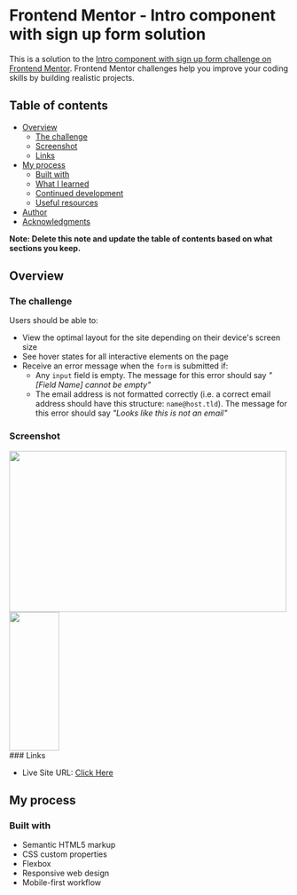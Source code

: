 # Frontend Mentor - Intro component with sign up form solution

This is a solution to the [Intro component with sign up form challenge on Frontend Mentor](https://www.frontendmentor.io/challenges/intro-component-with-signup-form-5cf91bd49edda32581d28fd1). Frontend Mentor challenges help you improve your coding skills by building realistic projects.

## Table of contents

- [Overview](#overview)
  - [The challenge](#the-challenge)
  - [Screenshot](#screenshot)
  - [Links](#links)
- [My process](#my-process)
  - [Built with](#built-with)
  - [What I learned](#what-i-learned)
  - [Continued development](#continued-development)
  - [Useful resources](#useful-resources)
- [Author](#author)
- [Acknowledgments](#acknowledgments)

**Note: Delete this note and update the table of contents based on what sections you keep.**

## Overview

### The challenge

Users should be able to:

- View the optimal layout for the site depending on their device's screen size
- See hover states for all interactive elements on the page
- Receive an error message when the `form` is submitted if:
  - Any `input` field is empty. The message for this error should say _"[Field Name] cannot be empty"_
  - The email address is not formatted correctly (i.e. a correct email address should have this structure: `name@host.tld`). The message for this error should say _"Looks like this is not an email"_

### Screenshot

<div display='flex'>
  <img src ='https://i.ibb.co/w7jWBjt/screencapture-127-0-0-1-5500-index-html-2022-04-18-18-46-18.png' width="500" height="290">
  <img src='https://i.ibb.co/jGG1cxK/screencapture-127-0-0-1-5500-index-html-2022-04-18-18-46-43.png' width='90' height='250'>
</div>
### Links

- Live Site URL: [Click Here](https://ninjas-t.github.io/intro-component-with-signup-form-Sara/)

## My process

### Built with

- Semantic HTML5 markup
- CSS custom properties
- Flexbox
- Responsive web design
- Mobile-first workflow
